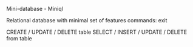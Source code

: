 Mini-database - Miniql

Relational database with minimal set of features
commands:
exit


CREATE / UPDATE / DELETE table
SELECT / INSERT / UPDATE / DELETE from table 
 